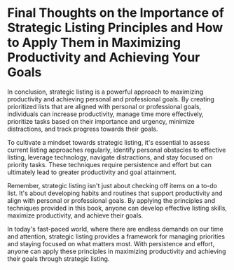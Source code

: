 Final Thoughts on the Importance of Strategic Listing Principles and How to Apply Them in Maximizing Productivity and Achieving Your Goals
======================================================================================================================================================

In conclusion, strategic listing is a powerful approach to maximizing productivity and achieving personal and professional goals. By creating prioritized lists that are aligned with personal or professional goals, individuals can increase productivity, manage time more effectively, prioritize tasks based on their importance and urgency, minimize distractions, and track progress towards their goals.

To cultivate a mindset towards strategic listing, it's essential to assess current listing approaches regularly, identify personal obstacles to effective listing, leverage technology, navigate distractions, and stay focused on priority tasks. These techniques require persistence and effort but can ultimately lead to greater productivity and goal attainment.

Remember, strategic listing isn't just about checking off items on a to-do list. It's about developing habits and routines that support productivity and align with personal or professional goals. By applying the principles and techniques provided in this book, anyone can develop effective listing skills, maximize productivity, and achieve their goals.

In today's fast-paced world, where there are endless demands on our time and attention, strategic listing provides a framework for managing priorities and staying focused on what matters most. With persistence and effort, anyone can apply these principles in maximizing productivity and achieving their goals through strategic listing.
